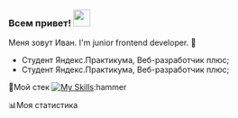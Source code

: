 ### Всем привет! <img src="https://raw.githubusercontent.com/MartinHeinz/MartinHeinz/master/wave.gif" width="30px">

Меня зовут Иван. I'm junior frontend developer. 👋

  -  Студент Яндекс.Практикума, Веб-разработчик плюс;
 -  Студент Яндекс.Практикума, Веб-разработчик плюс;
 
:toolbox:Мой стек 
[![My Skills](https://skillicons.dev/icons?i=html,css,js,react,redux,ts)](https://skillicons.dev):hammer

:bar_chart:Моя статистика 

<!--
**isvakulenko/isvakulenko** is a ✨ _special_ ✨ repository because its `README.md` (this file) appears on your GitHub profile.

Here are some ideas to get you started:

- 🔭 I’m currently working on ...
- 🌱 I’m currently learning ...
- 👯 I’m looking to collaborate on ...
- 🤔 I’m looking for help with ...
- 💬 Ask me about ...
- 📫 How to reach me: ...
- 😄 Pronouns: ...
- ⚡ Fun fact: ...
-->
